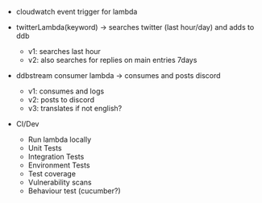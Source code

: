 - cloudwatch event trigger for lambda
- twitterLambda(keyword) -> searches twitter (last hour/day) and adds to ddb
  - v1: searches last hour
  - v2: also searches for replies on main entries 7days
- ddbstream consumer lambda -> consumes and posts discord
  - v1: consumes and logs
  - v2: posts to discord
  - v3: translates if not english?


- CI/Dev
  - Run lambda locally
  - Unit Tests
  - Integration Tests
  - Environment Tests
  - Test coverage
  - Vulnerability scans
  - Behaviour test (cucumber?)